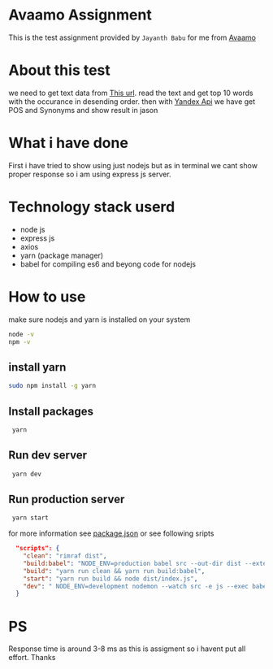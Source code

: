# Avaamo Assignment

This is the test assignment provided by `Jayanth Babu` for me from [Avaamo](https://avaamo.ai/)


# About this test

we need to get text data from [This url](​http://norvig.com/big.txt).  read the text and get top 10 words with the occurance in desending order. then with [Yandex Api](​https://tech.yandex.com/dictionary/doc/dg/reference/lookup-docpage/) we have get POS and Synonyms and show result in jason

# What i have done

First i have tried to show using just nodejs but as in terminal we cant show proper response so i am using express js server.

# Technology stack userd

- node js
- express js
- axios
- yarn (package manager)
- babel for compiling es6 and beyong code for nodejs


# How to use

make sure nodejs and yarn is installed on your system

```bash
node -v  
npm -v
```

## install yarn

```bash
sudo npm install -g yarn
```

## Install packages


```bash
 yarn
```

## Run dev server


```bash
 yarn dev
```


## Run production server


```bash
 yarn start
```


for more information see [package.json](./package.json)  or see following sripts

```json
  "scripts": {
    "clean": "rimraf dist",
    "build:babel": "NODE_ENV=production babel src --out-dir dist --extensions .js --source-maps inline",
    "build": "yarn run clean && yarn run build:babel",
    "start": "yarn run build && node dist/index.js",
    "dev": " NODE_ENV=development nodemon --watch src -e js --exec babel-node ./src/index.js"
  }

```

  #  PS

  Response time is around 3-8 ms as this is assigment so i havent put all effort. Thanks